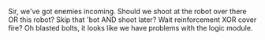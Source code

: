 Sir, we've got enemies incoming. Should we shoot at the robot over there OR this robot? Skip that 'bot AND shoot later?
Wait reinforcement XOR cover fire? Oh blasted bolts, it looks like we have problems with the logic module.
